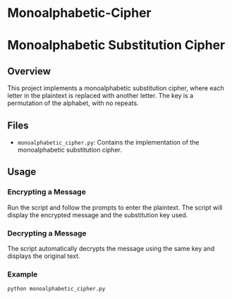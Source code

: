 # Monoalphabetic-Cipher
# Monoalphabetic Substitution Cipher

## Overview
This project implements a monoalphabetic substitution cipher, where each letter in the plaintext is replaced with another letter. The key is a permutation of the alphabet, with no repeats.

## Files
- `monoalphabetic_cipher.py`: Contains the implementation of the monoalphabetic substitution cipher.

## Usage
### Encrypting a Message
Run the script and follow the prompts to enter the plaintext. The script will display the encrypted message and the substitution key used.

### Decrypting a Message
The script automatically decrypts the message using the same key and displays the original text.

### Example
```bash
python monoalphabetic_cipher.py
